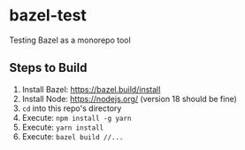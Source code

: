 # bazel-test

Testing Bazel as a monorepo tool

## Steps to Build

1. Install Bazel: https://bazel.build/install
2. Install Node: https://nodejs.org/ (version 18 should be fine)
3. `cd` into this repo's directory
4. Execute: `npm install -g yarn`
5. Execute: `yarn install`
6. Execute: `bazel build //...`
